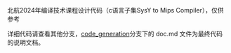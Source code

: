 北航2024年编译技术课程设计代码（c语言子集SysY to Mips Compiler），仅供参考

详细代码请查看其他分支，[code_generation](https://github.com/EinNiemand28/BUAA-Compiler-2024/tree/code_generation)分支下的 doc.md 文件为最终代码的说明文档。